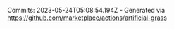 Commits: 2023-05-24T05:08:54.194Z - Generated via https://github.com/marketplace/actions/artificial-grass
<br>
